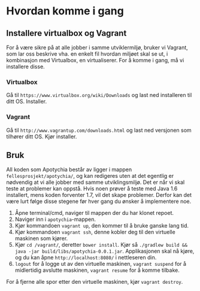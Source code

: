 # Hvordan komme i gang

## Installere virtualbox og Vagrant

For å være sikre på at alle jobber i samme utviklermiljø, bruker vi Vagrant, som lar oss beskrive vha. en enkelt fil hvordan miljøet skal se ut, i kombinasjon med Virtualbox, en virtualiserer. For å komme i gang, må vi installere disse.

### Virtualbox

Gå til `https://www.virtualbox.org/wiki/Downloads` og last ned installeren til ditt OS. Installer.

### Vagrant

Gå til `http://www.vagrantup.com/downloads.html` og last ned versjonen som tilhører ditt OS. Kjør installer.

## Bruk

All koden som Apotychia består av ligger i mappen `fellesprosjekt/apotychia/`, og kan redigeres uten at det egentlig er nødvendig at vi alle jobber med samme utviklingsmiljø. Det er når vi skal teste at problemer kan oppstå. Hvis noen prøver å teste med Java 1.6 installert, mens koden forventer 1.7, vil det skape problemer. Derfor kan det være lurt følge disse stegene før hver gang du ønsker å implementere noe.

1. Åpne terminal/cmd, naviger til mappen der du har klonet repoet.
2. Naviger inn i `apotychia`-mappen.
3. Kjør kommandoen `vagrant up`, den kommer til å bruke ganske lang tid.
4. Kjør kommandoen `vagrant ssh`, denne kobler deg til den virtuelle maskinen som kjører.
5. Kjør `cd /vagrant/`, deretter `bower install`. Kjør så `./gradlew build && java -jar build/libs/apotychia-0.0.1.jar`. Applikasjonen skal nå kjøre, og du kan åpne `http://localhost:8080/` i nettleseren din.
6. `logout` for å logge ut av den virtuelle maskinen, `vagrant suspend` for å midlertidig avslutte maskinen, `vagrant resume` for å komme tilbake.

For å fjerne alle spor etter den virtuelle maskinen, kjør `vagrant destroy`.
